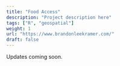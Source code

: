 ```yaml
---
title: "Food Access"
description: "Project description here"
tags: ["R", "geospatial"]
weight: 1
url: "https://www.brandonleekramer.com/"
draft: false
---
```


Updates coming soon.

